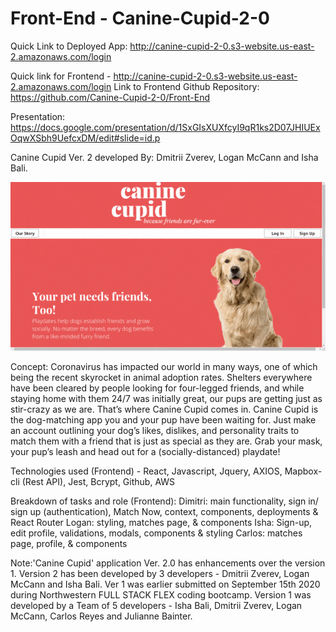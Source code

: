 # Front-End - Canine-Cupid-2-0

Quick Link to Deployed App: http://canine-cupid-2-0.s3-website.us-east-2.amazonaws.com/login

Quick link for Frontend - http://canine-cupid-2-0.s3-website.us-east-2.amazonaws.com/login
Link to Frontend Github Repository: https://github.com/Canine-Cupid-2-0/Front-End

Presentation: https://docs.google.com/presentation/d/1SxGIsXUXfcyI9qR1ks2D07JHIUExOqwXSbh9UefcxDM/edit#slide=id.p

Canine Cupid Ver. 2 developed By: Dmitrii Zverev, Logan McCann and Isha Bali.

![](/public/canine-cupid-2-0.gif)

Concept: Coronavirus has impacted our world in many ways, one of which being the recent skyrocket in animal adoption rates. Shelters everywhere have been cleared by people looking for four-legged friends, and while staying home with them 24/7 was initially great, our pups are getting just as stir-crazy as we are. That’s where Canine Cupid comes in. Canine Cupid is the dog-matching app you and your pup have been waiting for. Just make an account outlining your dog’s likes, dislikes, and personality traits to match them with a friend that is just as special as they are. Grab your mask, your pup’s leash and head out for a (socially-distanced) playdate!

Technologies used (Frontend) - React, Javascript, Jquery, AXIOS, Mapbox-cli (Rest API), Jest, Bcrypt, Github, AWS

Breakdown of tasks and role (Frontend):
    Dimitri: main functionality, sign in/ sign up (authentication), Match Now, context, components, deployments & React Router
    Logan: styling, matches page, & components
    Isha: Sign-up, edit profile, validations, modals, components & styling
    Carlos: matches page, profile, & components
 
Note:'Canine Cupid' application Ver. 2.0 has enhancements over the version 1. Version 2 has been developed by 3 developers -  Dmitrii Zverev, Logan McCann and Isha Bali. Ver 1 was earlier submitted on September 15th 2020 during Northwestern FULL STACK FLEX coding bootcamp.  Version 1 was developed by a Team of 5 developers - Isha Bali, Dmitrii Zverev, Logan McCann, Carlos Reyes and Julianne Bainter.
